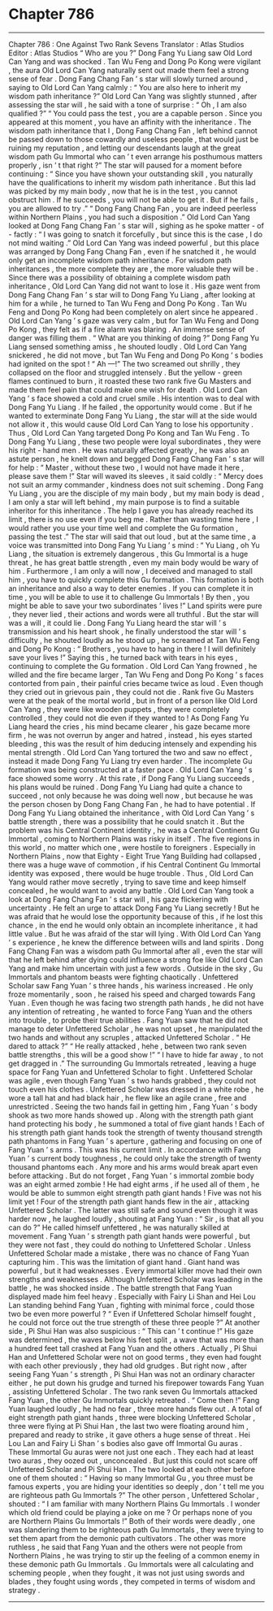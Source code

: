 
# Chapter 786


---

Chapter 786
: One Against Two Rank Sevens
Translator :
Atlas Studios
Editor :
Atlas Studios
“ Who are you ?” Dong Fang Yu Liang saw Old Lord Can Yang and was shocked .
Tan Wu Feng and Dong Po Kong were vigilant , the aura Old Lord Can Yang naturally sent out made them feel a strong sense of fear .
Dong Fang Chang Fan ’ s star will slowly turned around , saying to Old Lord Can Yang calmly : “ You are also here to inherit my wisdom path inheritance ?”
Old Lord Can Yang was slightly stunned , after assessing the star will , he said with a tone of surprise : “ Oh , I am also qualified ?”
“ You could pass the test , you are a capable person . Since you appeared at this moment , you have an affinity with the inheritance . The wisdom path inheritance that I , Dong Fang Chang Fan , left behind cannot be passed down to those cowardly and useless people , that would just be ruining my reputation , and letting our descendants laugh at the great wisdom path Gu Immortal who can ’ t even arrange his posthumous matters properly , isn ’ t that right ?”
The star will paused for a moment before continuing : “ Since you have shown your outstanding skill , you naturally have the qualifications to inherit my wisdom path inheritance . But this lad was picked by my main body , now that he is in the test , you cannot obstruct him . If he succeeds , you will not be able to get it . But if he fails , you are allowed to try .”
“ Dong Fang Chang Fan , you are indeed peerless within Northern Plains , you had such a disposition .” Old Lord Can Yang looked at Dong Fang Chang Fan ’ s star will , sighing as he spoke matter - of - factly : “ I was going to snatch it forcefully , but since this is the case , I do not mind waiting .”
Old Lord Can Yang was indeed powerful , but this place was arranged by Dong Fang Chang Fan , even if he snatched it , he would only get an incomplete wisdom path inheritance .
For wisdom path inheritances , the more complete they are , the more valuable they will be .
Since there was a possibility of obtaining a complete wisdom path inheritance , Old Lord Can Yang did not want to lose it .
His gaze went from Dong Fang Chang Fan ’ s star will to Dong Fang Yu Liang , after looking at him for a while , he turned to Tan Wu Feng and Dong Po Kong .
Tan Wu Feng and Dong Po Kong had been completely on alert since he appeared .
Old Lord Can Yang ’ s gaze was very calm , but for Tan Wu Feng and Dong Po Kong , they felt as if a fire alarm was blaring . An immense sense of danger was filling them .
“ What are you thinking of doing ?” Dong Fang Yu Liang sensed something amiss , he shouted loudly .
Old Lord Can Yang snickered , he did not move , but Tan Wu Feng and Dong Po Kong ’ s bodies had ignited on the spot !
“ Ah —!” The two screamed out shrilly , they collapsed on the floor and struggled intensely . But the yellow - green flames continued to burn , it roasted these two rank five Gu Masters and made them feel pain that could make one wish for death .
Old Lord Can Yang ’ s face showed a cold and cruel smile .
His intention was to deal with Dong Fang Yu Liang . If he failed , the opportunity would come .
But if he wanted to exterminate Dong Fang Yu Liang , the star will at the side would not allow it , this would cause Old Lord Can Yang to lose his opportunity . Thus , Old Lord Can Yang targeted Dong Po Kong and Tan Wu Feng .
To Dong Fang Yu Liang , these two people were loyal subordinates , they were his right - hand men .
He was naturally affected greatly , he was also an astute person , he knelt down and begged Dong Fang Chang Fan ’ s star will for help : “ Master , without these two , I would not have made it here , please save them !”
Star will waved its sleeves , it said coldly : “ Mercy does not suit an army commander , kindness does not suit scheming . Dong Fang Yu Liang , you are the disciple of my main body , but my main body is dead , I am only a star will left behind , my main purpose is to find a suitable inheritor for this inheritance . The help I gave you has already reached its limit , there is no use even if you beg me . Rather than wasting time here , I would rather you use your time well and complete the Gu formation , passing the test .”
The star will said that out loud , but at the same time , a voice was transmitted into Dong Fang Yu Liang ’ s mind : “ Yu Liang , oh Yu Liang , the situation is extremely dangerous , this Gu Immortal is a huge threat , he has great battle strength , even my main body would be wary of him . Furthermore , I am only a will now , I deceived and managed to stall him , you have to quickly complete this Gu formation . This formation is both an inheritance and also a way to deter enemies . If you can complete it in time , you will be able to use it to challenge Gu Immortals ! By then , you might be able to save your two subordinates ’ lives !”
Land spirits were pure , they never lied , their actions and words were all truthful . But the star will was a will , it could lie .
Dong Fang Yu Liang heard the star will ’ s transmission and his heart shook , he finally understood the star will ’ s difficulty , he shouted loudly as he stood up , he screamed at Tan Wu Feng and Dong Po Kong : “ Brothers , you have to hang in there ! I will definitely save your lives !”
Saying this , he turned back with tears in his eyes , continuing to complete the Gu formation .
Old Lord Can Yang frowned , he willed and the fire became larger , Tan Wu Feng and Dong Po Kong ’ s faces contorted from pain , their painful cries became twice as loud .
Even though they cried out in grievous pain , they could not die . Rank five Gu Masters were at the peak of the mortal world , but in front of a person like Old Lord Can Yang , they were like wooden puppets , they were completely controlled , they could not die even if they wanted to !
As Dong Fang Yu Liang heard the cries , his mind became clearer , his gaze became more firm , he was not overrun by anger and hatred , instead , his eyes started bleeding , this was the result of him deducing intensely and expending his mental strength .
Old Lord Can Yang tortured the two and saw no effect , instead it made Dong Fang Yu Liang try even harder . The incomplete Gu formation was being constructed at a faster pace .
Old Lord Can Yang ’ s face showed some worry .
At this rate , if Dong Fang Yu Liang succeeds , his plans would be ruined .
Dong Fang Yu Liang had quite a chance to succeed , not only because he was doing well now , but because he was the person chosen by Dong Fang Chang Fan , he had to have potential .
If Dong Fang Yu Liang obtained the inheritance , with Old Lord Can Yang ’ s battle strength , there was a possibility that he could snatch it .
But the problem was his Central Continent identity , he was a Central Continent Gu Immortal , coming to Northern Plains was risky in itself .
The five regions in this world , no matter which one , were hostile to foreigners .
Especially in Northern Plains , now that Eighty - Eight True Yang Building had collapsed , there was a huge wave of commotion , if his Central Continent Gu Immortal identity was exposed , there would be huge trouble .
Thus , Old Lord Can Yang would rather move secretly , trying to save time and keep himself concealed , he would want to avoid any battle .
Old Lord Can Yang took a look at Dong Fang Chang Fan ’ s star will , his gaze flickering with uncertainty .
He felt an urge to attack Dong Fang Yu Liang secretly ! But he was afraid that he would lose the opportunity because of this , if he lost this chance , in the end he would only obtain an incomplete inheritance , it had little value .
But he was afraid of the star will lying .
With Old Lord Can Yang ’ s experience , he knew the difference between wills and land spirits .
Dong Fang Chang Fan was a wisdom path Gu Immortal after all , even the star will that he left behind after dying could influence a strong foe like Old Lord Can Yang and make him uncertain with just a few words .
Outside in the sky , Gu Immortals and phantom beasts were fighting chaotically .
Unfettered Scholar saw Fang Yuan ’ s three hands , his wariness increased . He only froze momentarily , soon , he raised his speed and charged towards Fang Yuan .
Even though he was facing two strength path hands , he did not have any intention of retreating , he wanted to force Fang Yuan and the others into trouble , to probe their true abilities .
Fang Yuan saw that he did not manage to deter Unfettered Scholar , he was not upset , he manipulated the two hands and without any scruples , attacked Unfettered Scholar .
“ He dared to attack ?”
“ He really attacked , hehe , between two rank seven battle strengths , this will be a good show !”
“ I have to hide far away , to not get dragged in .”
The surrounding Gu Immortals retreated , leaving a huge space for Fang Yuan and Unfettered Scholar to fight .
Unfettered Scholar was agile , even though Fang Yuan ’ s two hands grabbed , they could not touch even his clothes .
Unfettered Scholar was dressed in a white robe , he wore a tall hat and had black hair , he flew like an agile crane , free and unrestricted .
Seeing the two hands fail in getting him , Fang Yuan ’ s body shook as two more hands showed up .
Along with the strength path giant hand protecting his body , he summoned a total of five giant hands !
Each of his strength path giant hands took the strength of twenty thousand strength path phantoms in Fang Yuan ’ s aperture , gathering and focusing on one of Fang Yuan ’ s arms .
This was his current limit .
In accordance with Fang Yuan ’ s current body toughness , he could only take the strength of twenty thousand phantoms each . Any more and his arms would break apart even before attacking .
But do not forget , Fang Yuan ’ s immortal zombie body was an eight armed zombie !
He had eight arms , if he used all of them , he would be able to summon eight strength path giant hands !
Five was not his limit yet !
Four of the strength path giant hands flew in the air , attacking Unfettered Scholar .
The latter was still safe and sound even though it was harder now , he laughed loudly , shouting at Fang Yuan : “ Sir , is that all you can do ?”
He called himself unfettered , he was naturally skilled at movement . Fang Yuan ’ s strength path giant hands were powerful , but they were not fast , they could do nothing to Unfettered Scholar .
Unless Unfettered Scholar made a mistake , there was no chance of Fang Yuan capturing him .
This was the limitation of giant hand .
Giant hand was powerful , but it had weaknesses .
Every immortal killer move had their own strengths and weaknesses .
Although Unfettered Scholar was leading in the battle , he was shocked inside .
The battle strength that Fang Yuan displayed made him feel heavy . Especially with Fairy Li Shan and Hei Lou Lan standing behind Fang Yuan , fighting with minimal force , could those two be even more powerful ?
“ Even if Unfettered Scholar himself fought , he could not force out the true strength of these three people ?” At another side , Pi Shui Han was also suspicious : “ This can ’ t continue !”
His gaze was determined , the waves below his feet split , a wave that was more than a hundred feet tall crashed at Fang Yuan and the others .
Actually , Pi Shui Han and Unfettered Scholar were not on good terms , they even had fought with each other previously , they had old grudges . But right now , after seeing Fang Yuan ’ s strength , Pi Shui Han was not an ordinary character either , he put down his grudge and turned his firepower towards Fang Yuan , assisting Unfettered Scholar .
The two rank seven Gu Immortals attacked Fang Yuan , the other Gu Immortals quickly retreated .
“ Come then !” Fang Yuan laughed loudly , he had no fear , three more hands flew out .
A total of eight strength path giant hands , three were blocking Unfettered Scholar , three were flying at Pi Shui Han , the last two were floating around him , prepared and ready to strike , it gave others a huge sense of threat .
Hei Lou Lan and Fairy Li Shan ’ s bodies also gave off Immortal Gu auras .
These Immortal Gu auras were not just one each . They each had at least two auras , they oozed out , unconcealed .
But just this could not scare off Unfettered Scholar and Pi Shui Han .
The two looked at each other before one of them shouted : “ Having so many Immortal Gu , you three must be famous experts , you are hiding your identities so deeply , don ’ t tell me you are righteous path Gu Immortals ?”
The other person , Unfettered Scholar , shouted : “ I am familiar with many Northern Plains Gu Immortals . I wonder which old friend could be playing a joke on me ? Or perhaps none of you are Northern Plains Gu Immortals !”
Both of their words were deadly , one was slandering them to be righteous path Gu Immortals , they were trying to set them apart from the demonic path cultivators . The other was more ruthless , he said that Fang Yuan and the others were not people from Northern Plains , he was trying to stir up the feeling of a common enemy in these demonic path Gu Immortals .
Gu Immortals were all calculating and scheming people , when they fought , it was not just using swords and blades , they fought using words , they competed in terms of wisdom and strategy .

---

